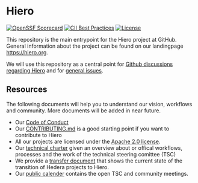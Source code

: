 # Hiero

[![OpenSSF Scorecard](https://api.scorecard.dev/projects/github.com/hiero-ledger/hiero/badge)](https://scorecard.dev/viewer/?uri=github.com/hiero-ledger/hiero)
[![CII Best Practices](https://bestpractices.coreinfrastructure.org/projects/10697/badge)](https://bestpractices.coreinfrastructure.org/projects/10697)
[![License](https://img.shields.io/badge/license-apache2-blue.svg)](LICENSE)

This repository is the main entrypoint for the Hiero project at GitHub.
General information about the project can be found on our landingpage https://hiero.org. 

We will use this repository as a central point for [Github discussions regarding Hiero](https://github.com/orgs/LFDT-Hiero/discussions) and for [general issues](https://github.com/LFDT-Hiero/hiero/issues).

## Resources

The following documents will help you to understand our vision, workflows and community. More documents will be added in near future.

- Our [Code of Conduct](https://www.lfdecentralizedtrust.org/code-of-conduct)
- Our [CONTRIBUTING.md](https://github.com/hiero-ledger/.github/blob/main/CONTRIBUTING.md) is a good starting point if you want to contribute to Hiero
- All our projects are licensed under the [Apache 2.0 license](https://github.com/hiero-ledger/.github/blob/main/LICENSE.md).
- Our [technical charter](https://github.com/hiero-ledger/hiero/blob/main/technical-charter.md) given an overview about or offical workflows, processes and the work of the technical steering comittee (TSC)
- We provide a [transfer document](https://github.com/hiero-ledger/hiero/blob/main/transition.md) that shows the current state of the transition of Hedera projects to Hiero.
- Our [public calender](https://zoom-lfx.platform.linuxfoundation.org/meetings/lf-decentralized-trust) contains the open TSC and community meetings.
